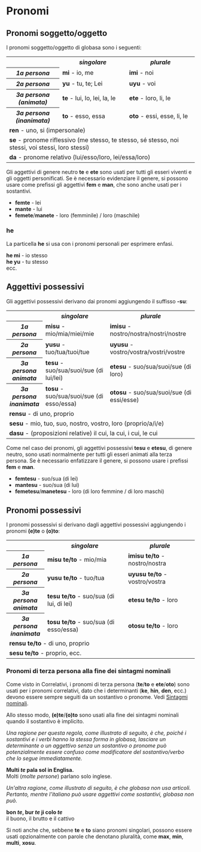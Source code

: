 <h1>Pronomi</h1>
<p>
</p>
<h2>Pronomi soggetto/oggetto</h2>
<p>I pronomi soggetto/oggetto di globasa sono i seguenti:</p>
<table style="width:100%">
	<tbody>
		<tr>
			<td></td>
			<th><b><i>singolare</i></b></th>
			<th><b><i>plurale</i></b></th>
		</tr>
		<tr>
			<th><b><i>1a persona</i></b></th>
			<td><b>mi</b> - io, me</td>
			<td><b>imi</b> - noi</td>
		</tr>
		<tr>
			<th><b><i>2a persona</i></b></th>
			<td><b>yu</b> - tu, te; Lei</td>
			<td><b>uyu</b> - voi</td>
		</tr>
		<tr>
			<th><b><i>3a persona<br />(animata)</i></b></th>
			<td><b>te</b> - lui, lo, lei, la, le</td>
			<td><b>ete</b> - loro, li, le</td>
		</tr>
		<tr>
			<th><b><i>3a persona<br />(inanimata)</i></b></th>
			<td><b>to</b> - esso, essa</td>
			<td><b>oto</b> - essi, esse, li, le</td>
		</tr>
		<tr>
			<td colspan="3"><b>ren</b> - uno, si (impersonale)</td>
		</tr>
		<tr>
			<td colspan="3"><b>se</b> - pronome riflessivo (me stesso, te stesso, sé stesso, noi stessi, voi stessi,
				loro stessi) </td>
		</tr>
		<tr>
			<td colspan="3"><b>da</b> - pronome relativo (lui/esso/loro, lei/essa/loro)</td>
		</tr>
	</tbody>
</table>
<p>Gli aggettivi di genere neutro <strong>te</strong> e <strong>ete</strong> sono usati per tutti gli esseri viventi e
	gli oggetti personificati. Se è necessario evidenziare il genere, si possono usare come prefissi gli aggettivi
	<strong>fem</strong> e <strong>man</strong>, che sono anche usati per i sostantivi.</p>
<ul>
	<li><strong>femte</strong> - lei</li>
	<li><strong>mante</strong> - lui</li>
	<li><strong>femete</strong>/<strong>manete</strong> - loro (femminile) / loro (maschile)</li>
</ul>
<h3>he</h3>
<p>La particella <strong>he</strong> si usa con i pronomi personali per esprimere enfasi.</p>
<p><strong>he mi</strong> - io stesso<br />
	<strong>he yu</strong> - tu stesso<br /> ecc.
</p>
<h2>Aggettivi possessivi <span id="suyali_sifalexi"></span></h2>
<p>Gli aggettivi possessivi derivano dai pronomi aggiungendo il suffisso <strong>-su</strong>:</p>
<table style="width:100%">
	<tbody>
		<tr>
			<td></td>
			<th><b><i>singolare</i></b></th>
			<th><b><i>plurale</i></b></th>
		</tr>
		<tr>
			<th><b><i>1a persona</i></b></th>
			<td><b>misu</b> - mio/mia/miei/mie</td>
			<td><b>imisu</b> - nostro/nostra/nostri/nostre</td>
		</tr>
		<tr>
			<th><b><i>2a persona</i></b></th>
			<td><b>yusu</b> - tuo/tua/tuoi/tue</td>
			<td><b>uyusu</b> - vostro/vostra/vostri/vostre</td>
		</tr>
		<tr>
			<th><b><i>3a persona<br />animata</i></b></th>
			<td><b>tesu</b> - suo/sua/suoi/sue (di lui/lei)</td>
			<td><b>etesu</b> - suo/sua/suoi/sue (di loro)</td>
		</tr>
		<tr>
			<th><b><i>3a persona<br />inanimata</i></b></th>
			<td><b>tosu</b> - suo/sua/suoi/sue (di esso/essa)</td>
			<td><b>otosu</b> - suo/sua/suoi/sue (di essi/esse)</td>
		</tr>
		<tr>
			<td colspan="3"><b>rensu</b> - di uno, proprio</td>
		</tr>
		<tr>
			<td colspan="3"><b>sesu</b> - mio, tuo, suo, nostro, vostro, loro (proprio/a/i/e) </td>
		</tr>
		<tr>
			<td colspan="3"><b>dasu</b> - (proposizioni relative) il cui, la cui, i cui, le cui </td>
		</tr>
	</tbody>
</table>
<p>Come nel caso dei pronomi, gli aggettivi possessivi <strong>tesu</strong> e <strong>etesu</strong>, di genere neutro,
	sono usati normalmente per tutti gli esseri animati alla terza persona. Se è necessario enfatizzare il genere, si
	possono usare i prefissi <strong>fem</strong> e <strong>man</strong>.</p>
<ul>
	<li><strong>femtesu</strong> - suo/sua (di lei)</li>
	<li><strong>mantesu</strong> - suo/sua (di lui)</li>
	<li><strong>femetesu</strong>/<strong>manetesu</strong> - loro (di loro femmine / di loro maschi)</li>
</ul>
<h2>Pronomi possessivi</h2>
<p>I pronomi possessivi si derivano dagli aggettivi possessivi aggiungendo i pronomi <strong>(e)te</strong> o
	<strong>(o)to</strong>:</p>
<table style="width:100%">
	<tbody>
		<tr>
			<td></td>
			<th><b><i>singolare</i></b></th>
			<th><b><i>plurale</i></b></th>
		</tr>
		<tr>
			<th><b><i>1a persona</i></b></th>
			<td><b>misu te/to</b> - mio/mia</td>
			<td><b>imisu te/to</b> - nostro/nostra</td>
		</tr>
		<tr>
			<th><b><i>2a persona</i></b></th>
			<td><b>yusu te/to</b> - tuo/tua</td>
			<td><b>uyusu te/to</b> - vostro/vostra</td>
		</tr>
		<tr>
			<th><b><i>3a persona<br />animata</i></b></th>
			<td><b>tesu te/to</b> - suo/sua (di lui, di lei)</td>
			<td><b>etesu te/to</b> - loro</td>
		</tr>
		<tr>
			<th><b><i>3a persona<br />inanimata</i></b></th>
			<td><b>tosu te/to</b> - suo/sua (di esso/essa)</td>
			<td><b>otosu te/to</b> - loro</td>
		</tr>
		<tr>
			<td colspan="3"><b>rensu te/to</b> - di uno, proprio</td>
		</tr>
		<tr>
			<td colspan="3"><b>sesu te/to</b> - proprio, ecc. </td>
		</tr>
	</tbody>
</table>
<h3>Pronomi di terza persona alla fine dei sintagmi nominali</h3>
<p>Come visto in Correlativi, i pronomi di terza persona (<strong>te</strong>/<strong>to</strong> e
	<strong>ete</strong>/<strong>oto</strong>) sono usati per i pronomi correlativi, dato che i determinanti
	(<strong>ke</strong>, <strong>hin</strong>, <strong>den</strong>, ecc.) devono essere sempre seguiti da un
	sostantivo o pronome. Vedi <a href="./jumlemonli-estrutur.html#pornamelexi_in_namelexili_jumlemon">Sintagmi
		nominali</a>. </p>
<p>Allo stesso modo, <strong>(e)te</strong>/<strong>(o)to</strong> sono usati alla fine dei sintagmi nominali quando il
	sostantivo è implicito. </p>
<p><em>Una ragione per questa regola, come illustrato di seguito, è che, poiché i sostantivi e i verbi hanno la stessa
		forma in globasa, lasciare un determinante o un aggettivo senza un sostantivo o pronome può potenzialmente
		essere confuso come modificatore del sostantivo/verbo che lo segue immediatamente.</em></p>
<p><strong>Multi <em>te</em> pala sol in Englisa.</strong><br /> Molti (<em>molte persone</em>) parlano solo inglese.
</p>
<p><em>Un'altra ragione, come illustrato di seguito, è che globasa non usa articoli. Pertanto, mentre l'italiano può
		usare aggettivi come sostantivi, globasa non può.</em></p>
<p><strong>bon <em>te</em>, bur <em>te</em> ji colo <em>te</em></strong><br /> il buono, il brutto e il cattivo</p>
<p>Si noti anche che, sebbene <strong>te</strong> e <strong>to</strong> siano pronomi singolari, possono essere usati
	opzionalmente con parole che denotano pluralità, come <strong>max</strong>, <strong>min</strong>,
	<strong>multi</strong>, <strong>xosu</strong>. </p>
<p></p>
